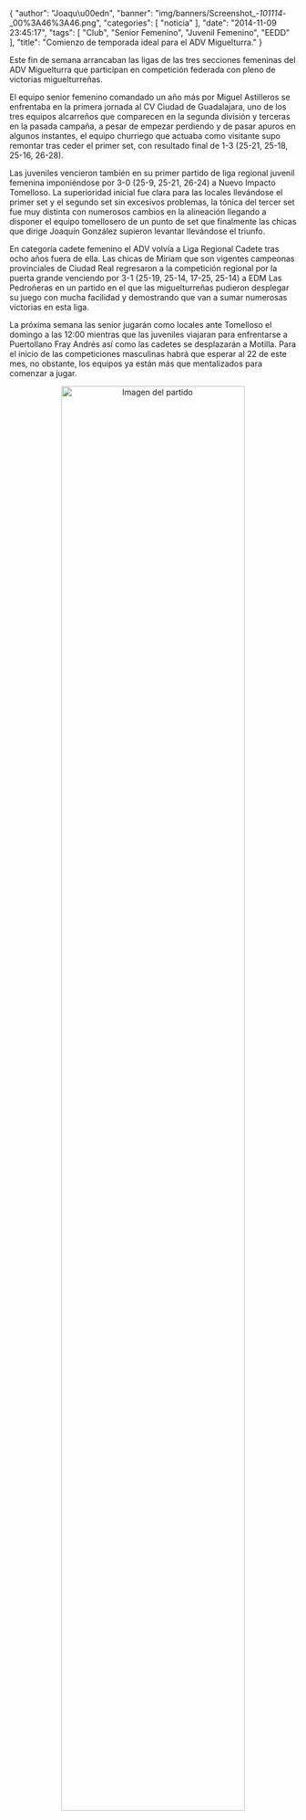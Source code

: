 {
  "author": "Joaqu\u00edn", 
  "banner": "img/banners/Screenshot_-_101114_-_00%3A46%3A46.png", 
  "categories": [
    "noticia"
  ], 
  "date": "2014-11-09 23:45:17", 
  "tags": [
    "Club", 
    "Senior Femenino", 
    "Juvenil Femenino", 
    "EEDD"
  ], 
  "title": "Comienzo de temporada ideal para el ADV Miguelturra."
}

Este fin de semana arrancaban las ligas de las tres secciones femeninas del ADV Miguelturra que participan en competición federada con pleno de victorias miguelturreñas.

El equipo senior femenino comandado un año más por Miguel Astilleros se enfrentaba en la primera jornada al CV Ciudad de Guadalajara, uno de los tres equipos alcarreños que comparecen en la segunda división y terceras en la pasada campaña, a pesar de empezar perdiendo y de pasar apuros en algunos instantes, el equipo churriego que actuaba como visitante supo remontar tras ceder el primer set, con resultado final de 1-3 (25-21, 25-18, 25-16, 26-28).

Las juveniles vencieron también en su primer partido de liga regional juvenil femenina imponiéndose por 3-0 (25-9, 25-21, 26-24) a Nuevo Impacto Tomelloso. La superioridad inicial fue clara para las locales llevándose el primer set y el segundo set sin excesivos problemas, la tónica del tercer set fue muy distinta con numerosos cambios en la alineación llegando a disponer el equipo tomellosero de un punto de set que finalmente las chicas que dirige Joaquín González supieron levantar llevándose el triunfo.

En categoría cadete femenino el ADV volvía a Liga Regional Cadete tras ocho años fuera de ella. Las chicas de Miriam que son vigentes campeonas provinciales de Ciudad Real regresaron a la competición regional por la puerta grande venciendo por 3-1 (25-19, 25-14, 17-25, 25-14) a EDM Las Pedroñeras en un partido en el que las miguelturreñas pudieron desplegar su juego con mucha facilidad y demostrando que van a sumar numerosas victorias en esta liga.

La próxima semana las senior jugarán como locales ante Tomelloso el domingo a las 12:00 mientras que las juveniles viajaran para enfrentarse a Puertollano Fray Andrés así como las cadetes se desplazarán a Motilla. Para el inicio de las competiciones masculinas habrá que esperar al 22 de este mes, no obstante, los equipos ya están más que mentalizados para comenzar a jugar.

<center>
<a target="_new" href="http://www.advmiguelturra.org/img/banners/Screenshot%20-%20101114%20-%2000%3A46%3A46.png"> 
<img alt="Imagen del partido" width="80%" align="center" src="http://www.advmiguelturra.org/img/banners/Screenshot%20-%20101114%20-%2000%3A46%3A46.png"/> </a> </center>

